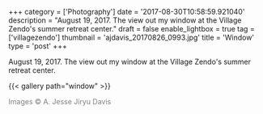 +++
category = ['Photography']
date = '2017-08-30T10:58:59.921040'
description = "August 19, 2017. The view out my window at the Village Zendo's summer retreat center."
draft = false
enable_lightbox = true
tag = ['villagezendo']
thumbnail = 'ajdavis_20170826_0993.jpg'
title = 'Window'
type = 'post'
+++

August 19, 2017. The view out my window at the Village Zendo's summer retreat center.

{{< gallery path="window" >}}

<span style="color: gray">Images &copy; A. Jesse Jiryu Davis</span>
